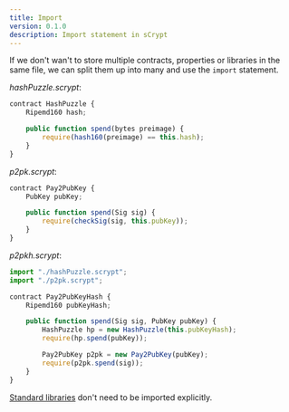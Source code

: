 ```yaml
---
title: Import
version: 0.1.0
description: Import statement in sCrypt
---
```


If we don't wan't to store multiple contracts, properties or libraries in the same file, we can split them up into many and use the `import` statement.

*hashPuzzle.scrypt*:
```javascript
contract HashPuzzle {
    Ripemd160 hash;

    public function spend(bytes preimage) {
        require(hash160(preimage) == this.hash);
    }
}
```


*p2pk.scrypt*:
```javascript
contract Pay2PubKey {
    PubKey pubKey;

    public function spend(Sig sig) {
        require(checkSig(sig, this.pubKey));
    }
}
```

*p2pkh.scrypt*:
```javascript
import "./hashPuzzle.scrypt";
import "./p2pk.scrypt";

contract Pay2PubKeyHash {
    Ripemd160 pubKeyHash;

    public function spend(Sig sig, PubKey pubKey) {
        HashPuzzle hp = new HashPuzzle(this.pubKeyHash);
        require(hp.spend(pubKey));

        Pay2PubKey p2pk = new Pay2PubKey(pubKey);
        require(p2pk.spend(sig));
    }
}
```

[Standard libraries](https://scryptdoc.readthedocs.io/en/latest/contracts.html?highlight=import#id1) don't need to be imported explicitly.
